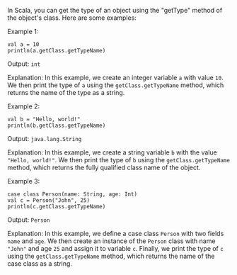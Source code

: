 In Scala, you can get the type of an object using the "getType" method of the object's class. Here are some examples:

Example 1:

```
val a = 10
println(a.getClass.getTypeName)
```

Output: `int`

Explanation: In this example, we create an integer variable `a` with value `10`. We then print the type of `a` using the `getClass.getTypeName` method, which returns the name of the type as a string.


Example 2:

```
val b = "Hello, world!"
println(b.getClass.getTypeName)
```

Output: `java.lang.String`

Explanation: In this example, we create a string variable `b` with the value `"Hello, world!"`. We then print the type of `b` using the `getClass.getTypeName` method, which returns the fully qualified class name of the object.


Example 3:

```
case class Person(name: String, age: Int)
val c = Person("John", 25)
println(c.getClass.getTypeName)
```

Output: `Person`

Explanation: In this example, we define a case class `Person` with two fields `name` and `age`. We then create an instance of the `Person` class with name `"John"` and age `25` and assign it to variable `c`. Finally, we print the type of `c` using the `getClass.getTypeName` method, which returns the name of the case class as a string.